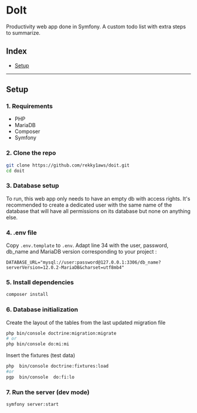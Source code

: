 # DoIt

Productivity web app done in Symfony. A custom todo list with extra steps to summarize.

## Index
 + [Setup](#Setup)

---

## Setup
### 1. Requirements
 + PHP
 + MariaDB
 + Composer
 + Symfony

### 2. Clone the repo
```bash
git clone https://github.com/rekky1aws/doit.git
cd doit
```

### 3. Database setup
To run, this web app only needs to have an empty db with access rights. It's recommended to create a dedicated user with the same name of the database that will have all permissions on its database but none on anything else.

### 4. .env file
Copy `.env.template` to `.env`.
Adapt line 34 with the user, password, db_name and MariaDB version corresponding to your project :
```
DATABASE_URL="mysql://user:password@127.0.0.1:3306/db_name?serverVersion=12.0.2-MariaDB&charset=utf8mb4"
```

### 5. Install dependencies
```bash
composer install
```

### 6. Database initialization
Create the layout of the tables from the last updated migration file
```bash
php bin/console doctrine:migration:migrate
# or
php bin/console do:mi:mi
```

Insert the fixtures (test data)
```bash
php  bin/console doctrine:fixtures:load
#or
pgp  bin/console  do:fi:lo
```

### 7. Run the server (dev mode)
```bash
symfony server:start
```